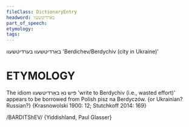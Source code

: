 ```yaml
---
fileClass: DictionaryEntry
headword: באַרדיטשעוו
part_of_speech: 
etymology: 
tags: 
---
```

באַרדיטשעוו
בערדיטשעוו
'Berdichev/Berdychiv (city in Ukraine)'

ETYMOLOGY
===========
The idiom פּיש נאַ באַרדיטשעוו 'write to Berdychiv (i.e., wasted effort)' appears to be borrowed from Polish pisz na Berdyczów. {or Ukrainian? Russian?}
{Krasnowolski 1900: 12; Stutchkoff 2014: 169}

/BARDITShEV/ {Yiddishland, Paul Glasser}

